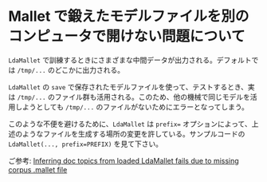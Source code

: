 # Mallet で鍛えたモデルファイルを別のコンピュータで開けない問題について

`LdaMallet` で訓練するときにさまざまな中間データが出力される。デフォルトでは `/tmp/...` のどこかに出力される。

`LdaMallet` の `save` で保存されたモデルファイルを使って、テストするとき、実は `/tmp/...` のファイル群も活用される。このため、他の機械で同じモデルを活用しようとしても `/tmp/...` のファイルがないためにエラーとなってしまう。

このような不便を避けるために、`LdaMallet` は `prefix=` オプションによって、上述のようなファイルを生成する場所の変更を許している。サンプルコードの `LdaMallet(..., prefix=PREFIX)` を見て下さい。

ご参考: [Inferring doc topics from loaded LdaMallet fails due to missing corpus .mallet file](https://github.com/RaRe-Technologies/gensim/issues/818)

